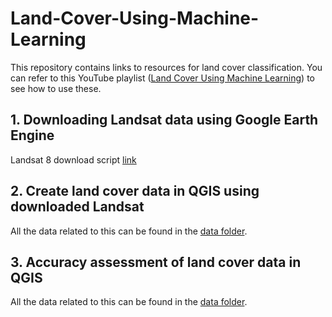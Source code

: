 # Land-Cover-Using-Machine-Learning
This repository contains links to resources for land cover classification. You can refer to this YouTube playlist ([Land Cover Using Machine Learning](https://youtube.com/playlist?list=PL5VtL7Y4tgIl_wNWdus4_CwWvmdKCH7bz)) to see how to use these. <br/>

## 1. Downloading Landsat data using Google Earth Engine<br/>
Landsat 8 download script [link](https://code.earthengine.google.com/c58ecc2eb008b710aa6a16dc827beaca)<br/>

## 2. Create land cover data in QGIS using downloaded Landsat<br/>
All the data related to this can be found in the [data folder](./Data/Video_2).<br/>

## 3. Accuracy assessment of land cover data in QGIS<br/>
All the data related to this can be found in the [data folder](./Data/Video_3).<br/>
